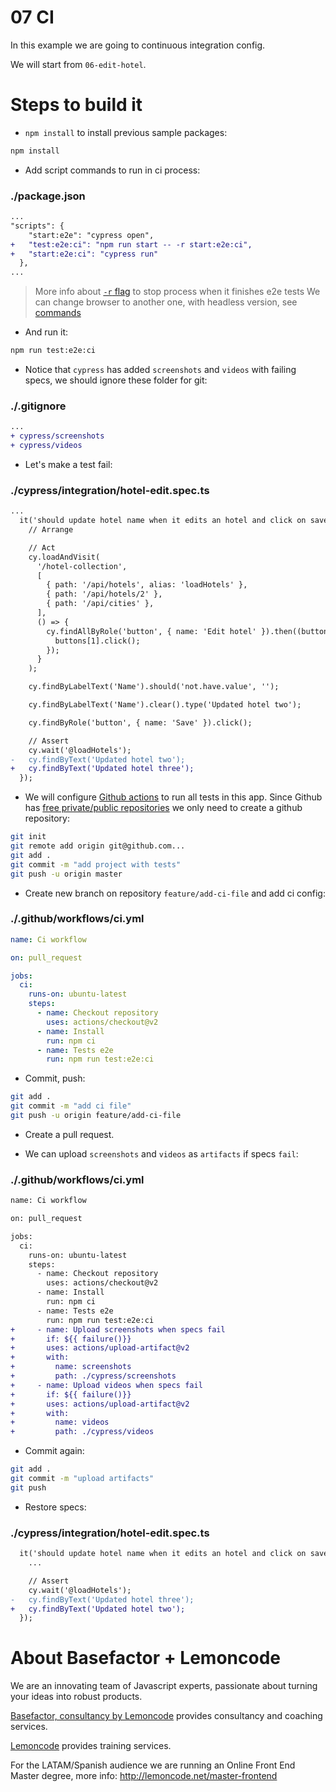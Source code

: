 # 07 CI

In this example we are going to continuous integration config.

We will start from `06-edit-hotel`.

# Steps to build it

- `npm install` to install previous sample packages:

```bash
npm install
```

- Add script commands to run in ci process:

### ./package.json

```diff
...
"scripts": {
    "start:e2e": "cypress open",
+   "test:e2e:ci": "npm run start -- -r start:e2e:ci",
+   "start:e2e:ci": "cypress run"
  },
...
```

> More info about [`-r` flag](https://github.com/mysticatea/npm-run-all/blob/master/docs/npm-run-all.md#npm-run-all-command) to stop process when it finishes e2e tests
> We can change browser to another one, with headless version, see [commands](https://docs.cypress.io/guides/guides/command-line.html#Commands)

- And run it:

```bash
npm run test:e2e:ci
```

- Notice that `cypress` has added `screenshots` and `videos` with failing specs, we should ignore these folder for git:

### ./.gitignore

```diff
...
+ cypress/screenshots
+ cypress/videos

```

- Let's make a test fail:

### ./cypress/integration/hotel-edit.spec.ts

```diff
...
  it('should update hotel name when it edits an hotel and click on save button', () => {
    // Arrange

    // Act
    cy.loadAndVisit(
      '/hotel-collection',
      [
        { path: '/api/hotels', alias: 'loadHotels' },
        { path: '/api/hotels/2' },
        { path: '/api/cities' },
      ],
      () => {
        cy.findAllByRole('button', { name: 'Edit hotel' }).then((buttons) => {
          buttons[1].click();
        });
      }
    );

    cy.findByLabelText('Name').should('not.have.value', '');

    cy.findByLabelText('Name').clear().type('Updated hotel two');

    cy.findByRole('button', { name: 'Save' }).click();

    // Assert
    cy.wait('@loadHotels');
-   cy.findByText('Updated hotel two');
+   cy.findByText('Updated hotel three');
  });
```

- We will configure [Github actions](https://github.com/features/actions) to run all tests in this app. Since Github has [free private/public repositories](https://github.com/pricing) we only need to create a github repository:

```bash
git init
git remote add origin git@github.com...
git add .
git commit -m "add project with tests"
git push -u origin master
```

- Create new branch on repository `feature/add-ci-file` and add ci config:

### ./.github/workflows/ci.yml

```yml
name: Ci workflow

on: pull_request

jobs:
  ci:
    runs-on: ubuntu-latest
    steps:
      - name: Checkout repository
        uses: actions/checkout@v2
      - name: Install
        run: npm ci
      - name: Tests e2e
        run: npm run test:e2e:ci
```

- Commit, push:

```bash
git add .
git commit -m "add ci file"
git push -u origin feature/add-ci-file
```

- Create a pull request.

- We can upload `screenshots` and `videos` as `artifacts` if specs `fail`:

### ./.github/workflows/ci.yml

```diff
name: Ci workflow

on: pull_request

jobs:
  ci:
    runs-on: ubuntu-latest
    steps:
      - name: Checkout repository
        uses: actions/checkout@v2
      - name: Install
        run: npm ci
      - name: Tests e2e
        run: npm run test:e2e:ci
+     - name: Upload screenshots when specs fail
+       if: ${{ failure()}}
+       uses: actions/upload-artifact@v2
+       with:
+         name: screenshots
+         path: ./cypress/screenshots
+     - name: Upload videos when specs fail
+       if: ${{ failure()}}
+       uses: actions/upload-artifact@v2
+       with:
+         name: videos
+         path: ./cypress/videos
```

- Commit again:

```bash
git add .
git commit -m "upload artifacts"
git push
```

- Restore specs:

### ./cypress/integration/hotel-edit.spec.ts

```diff
  it('should update hotel name when it edits an hotel and click on save button', () => {
    ...

    // Assert
    cy.wait('@loadHotels');
-   cy.findByText('Updated hotel three');
+   cy.findByText('Updated hotel two');
  });
```

# About Basefactor + Lemoncode

We are an innovating team of Javascript experts, passionate about turning your ideas into robust products.

[Basefactor, consultancy by Lemoncode](http://www.basefactor.com) provides consultancy and coaching services.

[Lemoncode](http://lemoncode.net/services/en/#en-home) provides training services.

For the LATAM/Spanish audience we are running an Online Front End Master degree, more info: http://lemoncode.net/master-frontend
